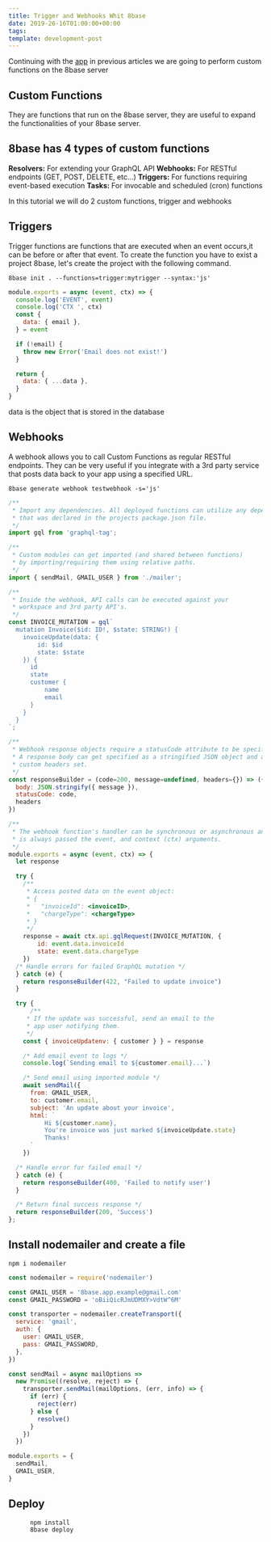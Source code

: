 ```yaml
---
title: Trigger and Webhooks Whit 8base
date: 2019-26-16T01:00:00+00:00
tags:
template: development-post
---
```


Continuing with the [app](connect-to-8base-and-make-a-query.md) in previous articles we are going to perform custom functions on the 8base server

## Custom Functions

They are functions that run on the 8base server, they are useful to expand the functionalities of your 8base server.

## 8base has 4 types of custom functions

**Resolvers:** For extending your GraphQL API
**Webhooks:** For RESTful endpoints (GET, POST, DELETE, etc...)
**Triggers:** For functions requiring event-based execution
**Tasks:** For invocable and scheduled (cron) functions

In this tutorial we will do 2 custom functions, trigger and webhooks

## Triggers

Trigger functions are functions that are executed when an event occurs,it can be before or after that event. To create the function you have to exist a project 8base, let's create the project with the following command.

    8base init . --functions=trigger:mytrigger --syntax:'js'

```javascript
module.exports = async (event, ctx) => {
  console.log('EVENT', event)
  console.log('CTX ', ctx)
  const {
    data: { email },
  } = event

  if (!email) {
    throw new Error('Email does not exist!')
  }

  return {
    data: { ...data },
  }
}
```

data is the object that is stored in the database

## Webhooks

A webhook allows you to call Custom Functions as regular RESTful endpoints. They can be very useful if you integrate with a 3rd party service that posts data back to your app using a specified URL.

    8base generate webhook testwebhook -s='js'

```javascript
/**
 * Import any dependencies. All deployed functions can utilize any dependency
 * that was declared in the projects package.json file.
 */
import gql from 'graphql-tag';

/**
 * Custom modules can get imported (and shared between functions)
 * by importing/requiring them using relative paths.
 */
import { sendMail, GMAIL_USER } from './mailer';

/**
 * Inside the webhook, API calls can be executed against your
 * workspace and 3rd party API's.
 */
const INVOICE_MUTATION = gql`
  mutation Invoice($id: ID!, $state: STRING!) {
    invoiceUpdate(data: {
        id: $id
        state: $state
    }) {
      id
      state
      customer {
          name
          email
      }
    }
  }
`;

/**
 * Webhook response objects require a statusCode attribute to be specified.
 * A response body can get specified as a stringified JSON object and any
 * custom headers set.
 */
const responseBuilder = (code=200, message=undefined, headers={}) => ({
  body: JSON.stringify({ message }),
  statusCode: code,
  headers
})

/**
 * The webhook function's handler can be synchronous or asynchronous and
 * is always passed the event, and context (ctx) arguments.
 */
module.exports = async (event, ctx) => {
  let response

  try {
    /**
     * Access posted data on the event object:
     * {
     *   "invoiceId": <invoiceID>,
     *   "chargeType": <chargeType>
     * }
     */
    response = await ctx.api.gqlRequest(INVOICE_MUTATION, {
        id: event.data.invoiceId
        state: event.data.chargeType
    })
  /* Handle errors for failed GraphQL mutation */
  } catch (e) {
    return responseBuilder(422, "Failed to update invoice")
  }

  try {
      /**
     * If the update was successful, send an email to the
     * app user notifying them.
     */
    const { invoiceUpdatenv: { customer } } = response

    /* Add email event to logs */
    console.log(`Sending email to ${customer.email}...`)

    /* Send email using imported module */
    await sendMail({
      from: GMAIL_USER,
      to: customer.email,
      subject: 'An update about your invoice',
      html: `
          Hi ${customer.name},
          You're invoice was just marked ${invoiceUpdate.state}
          Thanks!
      `
    })

  /* Handle error for failed email */
  } catch (e) {
    return responseBuilder(400, 'Failed to notify user')
  }

  /* Return final success response */
  return responseBuilder(200, 'Success')
};
```

## Install nodemailer and create a file

    npm i nodemailer

```javascript
const nodemailer = require('nodemailer')

const GMAIL_USER = '8base.app.example@gmail.com'
const GMAIL_PASSWORD = 'oBiiQicRJmUDMXY>VdtW^6M'

const transporter = nodemailer.createTransport({
  service: 'gmail',
  auth: {
    user: GMAIL_USER,
    pass: GMAIL_PASSWORD,
  },
})

const sendMail = async mailOptions =>
  new Promise((resolve, reject) => {
    transporter.sendMail(mailOptions, (err, info) => {
      if (err) {
        reject(err)
      } else {
        resolve()
      }
    })
  })

module.exports = {
  sendMail,
  GMAIL_USER,
}
```

## Deploy

          npm install
          8base deploy
